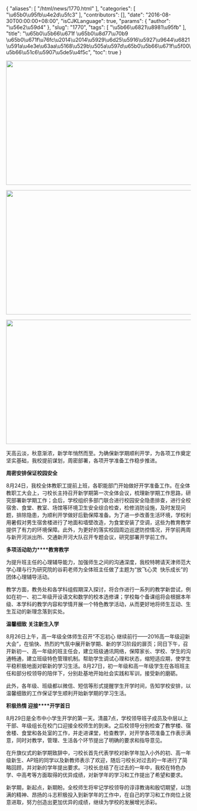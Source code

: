 {
    "aliases": [
        "/html/news/1770.html"
    ],
    "categories": [
        "\u65b0\u95fb\u4e2d\u5fc3"
    ],
    "contributors": [],
    "date": "2016-08-30T00:00:00+08:00",
    "isCJKLanguage": true,
    "params": {
        "author": "\u56e2\u59d4"
    },
    "slug": "1770",
    "tags": [
        "\u5b66\u6821\u8981\u95fb"
    ],
    "title": "\u65b0\u5b66\u671f \u65b0\u8d77\u70b9 \u65b0\u671f\u76fc\u2014\u2014\u5929\u6d25\u5916\u5927\u9644\u6821\u591a\u4e3e\u63aa\u5168\u529b\u505a\u597d\u65b0\u5b66\u671f\u5f00\u5b66\u51c6\u5907\u5de5\u4f5c",
    "toc": true
}


<img
    src="https://cdn.tfls.online/mirror/full/ba6d1d51cf18972a931436a3ddb8a8e311add819.jpg"
    style="display:block;margin-left:auto;margin-right:auto;"
    decoding="async"
    fetchpriority="auto"
    loading="lazy"
    height="338"
    width="600"
/>





<img
    src="https://cdn.tfls.online/mirror/full/3d15de223261bdba31102a7f6db254dfde8dcee1.jpg"
    style="display:block;margin-left:auto;margin-right:auto;"
    decoding="async"
    fetchpriority="auto"
    loading="lazy"
    height="338"
    width="600"
/>





<img
    src="https://cdn.tfls.online/mirror/full/dc305fd93e550cb31a4969f3588ced01ffe3ac4d.jpg"
    style="display:block;margin-left:auto;margin-right:auto;"
    decoding="async"
    fetchpriority="auto"
    loading="lazy"
    height="338"
    width="600"
/>







天高云淡，秋意渐浓，新学年悄然而至。为确保新学期顺利开学，为各项工作奠定坚实基础，我校提前谋划，周密部署，各项开学准备工作稳步推进。




**周密****安排****保证校园安全**




8月24日，我校全体教职工提前上班，各职能部门开始做好开学准备工作。在全体教职工大会上，刁校长主持召开新学期第一次全体会议，梳理新学期工作思路，研究部署新学期工作；会后，学校组织多部门联合进行校园安全隐患排查，进行全校宿舍、食堂、教室、场馆等环境卫生安全综合检查，检修消防设施，及时发现问题，排除隐患，为顺利开学做好后勤保障准备。为了进一步改善生活环境，学校利用暑假对男生宿舍楼进行了地面和墙壁改造，为食堂安装了空调，这些为教育教学提供了有力的环境保障。此外，为更好的落实校园周边巡逻防控情况，开学前两周与新开河派出所、交通新开河大队召开专题会议，研究部署开学前工作。




**多项****活动****助力****教育教学**




为提升班主任的心理辅导能力，加强师生之间的沟通深度，我校特聘请天津师范大学心理与行为研究院的谷莉老师为全体班主任做了主题为“放飞心灵  快乐成长”的团体心理辅导活动。




教学方面，教务处和各学科组假期深入探讨，将合作进行一系列的教学新尝试，例如在初一、初二年级开设语文和数学的校本选修课；学校每个备课组将会根据本年级、本学科的教学内容和学情开展一个特色教学活动，从而更好地将师生互动、生生互动的新理念落到实处。




**温馨细致** **关注新生入学**




8月26日上午，高一年级全体师生召开“不忘初心 继续前行——2016高一年级迎新大会”，在愉快、热烈的气氛中展开新学期、新的学习阶段的扉页；同日下午，召开新初一、高一年级的班主任会，建立班级通讯网络，保障家长、学校、学生的沟通畅通，建立班级特色管理机制。帮助学生调试心理和状态，缩短适应期，使学生平稳积极地面对崭新的学习生活。8月27日，初一年级和高一年级学生在各班班主任和部分校领导的陪伴下，分别赴基地开始社会实践和军训，接受新的磨砺。




此外，各年级、班级都以微信、短信等形式提醒学生开学时间，告知学校安排，以温馨细致的工作保证学生顺利开始新学期的学习生活。




**积极热情 迎接****开学首日**




8月29日是全市中小学生开学的第一天。清晨7点，学校领导班子成员及中层以上干部、年级组长在校门口迎接全校师生的到来。之后校领导分别检查了教学楼、宿舍楼、食堂和各处室的工作，并走进课堂，检查教学，对开学各项准备工作表示满意，同时对教学，管理、生活各个环节提出了明确的要求和指导意见。




在升旗仪式的新学期致辞中，刁校长首先代表学校对新学年加入小外的初、高一年级新生、AP班的同学以及新教师表示了欢迎，随后刁校长对过去的一年进行了简略回顾，并对新的学年提出要求。刁校长总结了在过去的一年中，我校在特色办学、中高考等方面取得的优异成绩，对新学年的学习和工作提出了希望和要求。




新学期，新起点，新期盼。全校师生将牢记学校领导的谆谆教诲和殷切期望，以饱满的精神、昂扬的斗志积极投入到新学年的工作中，在自己的学习和工作岗位上锐意进取，努力创造出更加优异的成绩，继续为学校的发展增光添彩。




 



